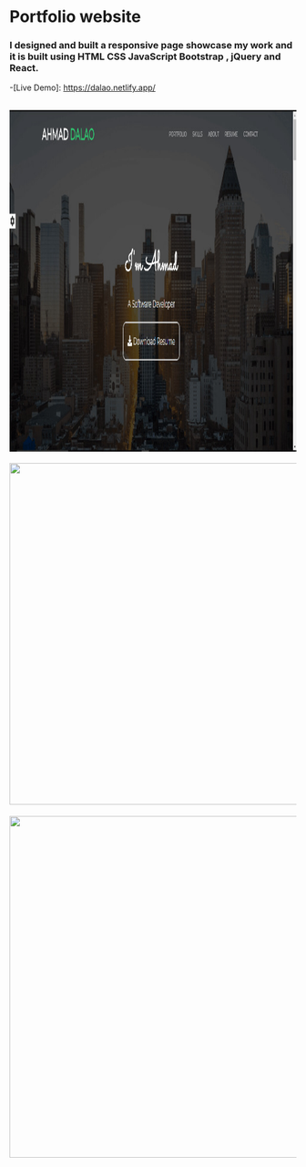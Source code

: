 # Portfolio website

### I designed and built a responsive page showcase my work and it is built using  HTML CSS JavaScript Bootstrap , jQuery and React.


-[Live Demo]: https://dalao.netlify.app/



<br>
    <img src="https://raw.githubusercontent.com/AhmadDalao/Portfolio/master/src/images/page1.jpg" height="600" width="1000"/>
<br>


<br>
    <img src="https://raw.githubusercontent.com/AhmadDalao/Portfolio/blob/master/src/images/page2.png" height="600" width="1000"/>
<br>

<br>
    <img src="https://raw.githubusercontent.com/AhmadDalao/Portfolio/blob/master/src/images/page3.png" height="600" width="1000"/>
<br>
